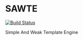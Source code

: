 SAWTE
======

[![Build Status](https://travis-ci.org/HaoPatrick/template_engine.svg?branch=master)](https://travis-ci.org/HaoPatrick/template_engine)

Simple And Weak Template Engine
